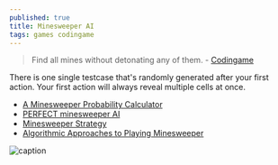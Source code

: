 ```yaml
---
published: true
title: Minesweeper AI
tags: games codingame
---
```

> Find all mines without detonating any of them.  - [Codingame](https://www.codingame.com/ide/puzzle/minesweeper-1)

There is one single testcase that's randomly generated after your first action. Your first action will always reveal multiple cells at once.

- [A Minesweeper Probability Calculator](https://www.youtube.com/watch?v=D7Cwbk9xphY)
- [PERFECT minesweeper AI](https://www.youtube.com/watch?v=cGUHehFGqBc&t=146s)
- [Minesweeper Strategy](https://minesweepergame.com/strategy.php)
- [Algorithmic Approaches to Playing Minesweeper](https://dash.harvard.edu/bitstream/handle/1/14398552/BECERRA-SENIORTHESIS-2015.pdf?sequence=1)

![caption](https://external-content.duckduckgo.com/iu/?u=https%3A%2F%2Fmandarinmama.com%2Fwp-content%2Fuploads%2F2016%2F02%2Fminesweeper.gif&f=1&nofb=1)
